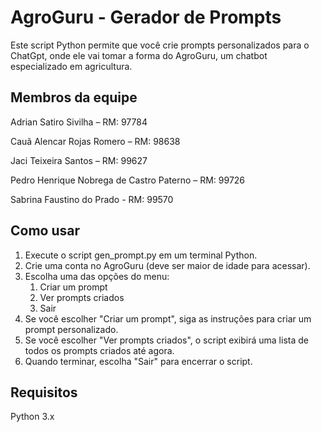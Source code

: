 # AgroGuru - Gerador de Prompts

Este script Python permite que você crie prompts personalizados para o ChatGpt, onde ele vai tomar a forma do AgroGuru, um chatbot especializado em agricultura.

## Membros da equipe

Adrian Satiro Sivilha – RM: 97784

Cauã Alencar Rojas Romero – RM: 98638

Jaci Teixeira Santos – RM: 99627

Pedro Henrique Nobrega de Castro Paterno – RM: 99726

Sabrina Faustino do Prado - RM: 99570

## Como usar

1. Execute o script gen_prompt.py em um terminal Python.
2. Crie uma conta no AgroGuru (deve ser maior de idade para acessar).
3. Escolha uma das opções do menu:
    1. Criar um prompt
    2. Ver prompts criados
    3. Sair
4. Se você escolher "Criar um prompt", siga as instruções para criar um prompt personalizado.
5. Se você escolher "Ver prompts criados", o script exibirá uma lista de todos os prompts criados até agora.
6. Quando terminar, escolha "Sair" para encerrar o script.

## Requisitos

Python 3.x
